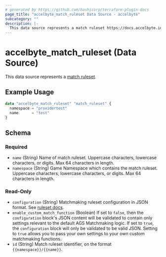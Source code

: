 ```yaml
---
# generated by https://github.com/hashicorp/terraform-plugin-docs
page_title: "accelbyte_match_ruleset Data Source - accelbyte"
subcategory: ""
description: |-
  This data source represents a match ruleset https://docs.accelbyte.io/gaming-services/services/play/matchmaking/configuring-match-rulesets/.
---
```


# accelbyte_match_ruleset (Data Source)

This data source represents a [match ruleset](https://docs.accelbyte.io/gaming-services/services/play/matchmaking/configuring-match-rulesets/).

## Example Usage

```terraform
data "accelbyte_match_ruleset" "match_ruleset" {
  namespace = "providertest"
  name      = "test"
}
```

<!-- schema generated by tfplugindocs -->
## Schema

### Required

- `name` (String) Name of match ruleset. Uppercase characters, lowercase characters, or digits. Max 64 characters in length.
- `namespace` (String) Game Namespace which contains the match ruleset. Uppercase characters, lowercase characters, or digits. Max 64 characters in length.

### Read-Only

- `configuration` (String) Matchmaking ruleset configuration in JSON format. See [ruleset docs](https://docs.accelbyte.io/gaming-services/services/play/matchmaking/configuring-match-rulesets/#overview).
- `enable_custom_match_function` (Boolean) If set to `false`, then the `configuration` block's JSON content will be validated to contain only settings relevant to the default AGS Matchmaking logic. If set to `true`, the `configuration` block will only be validated to be valid JSON. Setting to `true` allows you to pass your own settings to your own custom matchmaking functions.
- `id` (String) Match ruleset identifier, on the format `{{namespace}}/{{name}}`.
